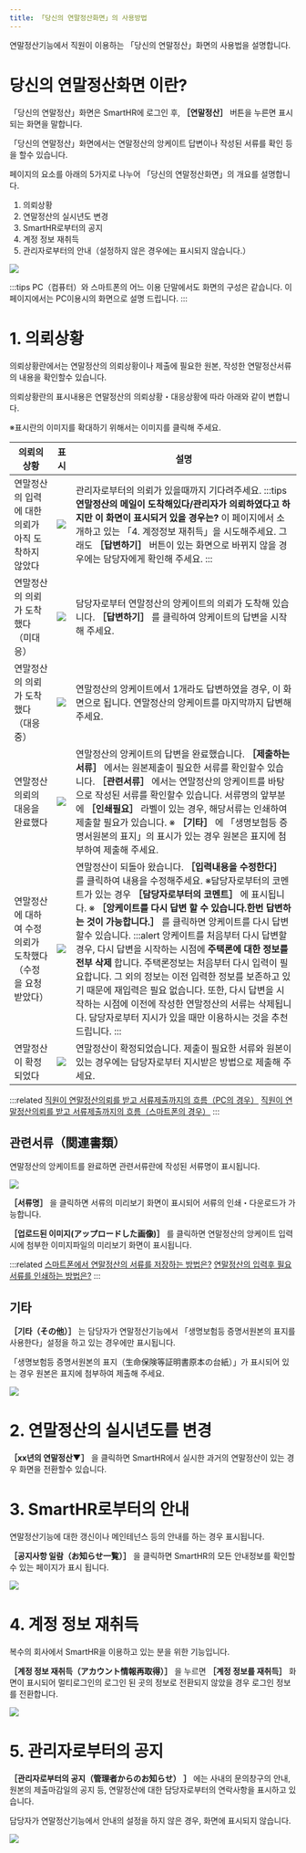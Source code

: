 ```yaml
---
title: 「당신의 연말정산화면」의 사용방법
---
```

연말정산기능에서 직원이 이용하는 「당신의 연말정산」화면의 사용법을 설명합니다.

# 당신의 연말정산화면 이란?

「당신의 연말정산」화면은 SmartHR에 로그인 후, **［연말정산］** 버튼을 누른면 표시되는 화면을 말합니다.

「당신의 연말정산」화면에서는 연말정산의 앙케이트 답변이나 작성된 서류를 확인 등을 할수 있습니다.

페이지의 요소를 아래의 5가지로 나누어 「당신의 연말정산화면」의 개요를 설명합니다.

1.  의뢰상황
2.  연말정산의 실시년도 변경
3.  SmartHR로부터의 공지
4.  계정 정보 재취득
5.  관리자로부터의 안내（설정하지 않은 경우에는 표시되지 않습니다.）

![](./00_mceclip0.png)

:::tips
PC（컴퓨터）와 스마트폰의 어느 이용 단말에서도 화면의 구성은 같습니다.
이 페이지에서는 PC이용시의 화면으로 설명 드립니다.
:::

# 1\. 의뢰상황

의뢰상황란에서는 연말정산의 의뢰상황이나 제출에 필요한 원본, 작성한 연말정산서류의 내용을 확인할수 있습니다.

의뢰상황란의 표시내용은 연말정산의 의뢰상황・대응상황에 따라 아래와 같이 변합니다.

※표시란의 이미지를 확대하기 위해서는 이미지를 클릭해 주세요.

| **의뢰의 상황** | **표시** | **설명** |
| --- | --- | --- |
| 연말정산의 입력에 대한 의뢰가 아직 도착하지 않았다 | ![](./01_mceclip0.png) |   관리자로부터의 의뢰가 있을때까지 기다려주세요.  :::tips **연말정산의 메일이 도착해있다/관리자가 의뢰하였다고 하지만 이 화면이 표시되거 있을 경우는?** 이 페이지에서 소개하고 있는 「4. 계정정보 재취득」을 시도해주세요. 그래도 **［답변하기］** 버튼이 있는 화면으로 바뀌지 않을 경우에는 담당자에게 확인해 주세요. :::  |
| 연말정산의 의뢰가 도착했다（미대응） | ![](./mceclip1.png) |   담당자로부터 연말정산의 앙케이트의 의뢰가 도착해 있습니다.   **［답변하기］** 를 클릭하여 앙케이트의 답변을 시작해 주세요.   |
| 연말정산의 의뢰가 도착했다（대응중） | ![](./mceclip8.png) |   연말정산의 앙케이트에서 1개라도 답변하였을 경우, 이 화면으로 됩니다.  연말정산의 앙케이트를 마지막까지 답변해 주세요.   |
| 연말정산 의뢰의 대응을 완료했다 | ![](./mceclip5.png) |   연말정산의 앙케이트의 답변을 완료했습니다.   **［제출하는 서류］** 에서는 원본제출이 필요한 서류를 확인할수 있습니다.   **［관련서류］** 에서는 연말정산의 앙케이트를 바탕으로 작성된 서류를 확인할수 있습니다.  서류명의 앞부분에  **［인쇄필요］** 라벨이 있는 경우, 해당서류는 인쇄하여 제출할 필요가 있습니다.  ※ **［기타］** 에 「생명보험등 증명서원본의 표지」의 표시가 있는 경우 원본은 표지에 첨부하여 제출해 주세요.   |
| 연말정산에 대하여 수정의뢰가 도착했다（수정을 요청받았다） | ![](./mceclip6.png) |   연말정산이 되돌아 왔습니다.   **［입력내용을 수정한다］** 를 클릭하여 내용을 수정해주세요.  ※담당자로부터의 코멘트가 있는 경우 **［담당자로부터의 코멘트］** 에 표시됩니다.  ※ **［앙케이트를 다시 답변 할 수 있습니다.한번 답변하는 것이 가능합니다.］** 를 클릭하면 앙케이트를 다시 답변할수 있습니다.  :::alert 앙케이트를 처음부터 다시 답변할 경우, 다시 답변을 시작하는 시점에 **주택론에 대한 정보를 전부 삭제** 합니다. 주택론정보는 처음부터 다시 입력이 필요합니다. 그 외의 정보는 이전 입력한 정보를 보존하고 있기 때문에 재입력은 필요 없습니다. 또한, 다시 답변을 시작하는 시점에 이전에 작성한 연말정산의 서류는 삭제됩니다. 담당자로부터 지시가 있을 때만 이용하시는 것을 추천 드립니다. :::  |
| 연말정산이 확정되었다 | ![](./mceclip7.png) |   연말정산이 확정되었습니다.  제출이 필요한 서류와 원본이 있는 경우에는 담당자로부터 지시받은 방법으로 제출해 주세요.   |

:::related
[직원이 연말정산의뢰를 받고 서류제출까지의 흐름（PC의 경우）](https://knowledge.smarthr.jp/hc/ja/articles/360037014354)
[직원이 연말정산의뢰를 받고 서류제출까지의 흐름（스마트폰의 경우）](https://knowledge.smarthr.jp/hc/ja/articles/4405556671641)
:::

## 관련서류（関連書類）

연말정산의 앙케이트를 완료하면 관련서류란에 작성된 서류명이 표시됩니다.

![](./07________SmartHR____________.png)

 **［서류명］** 을 클릭하면 서류의 미리보기 화면이 표시되어 서류의 인쇄・다운로드가 가능합니다.

 **［업로드된 이미지(アップロードした画像)］** 를 클릭하면 연말정산의 앙케이트 입력시에 첨부한 이미지파일의 미리보기 화면이 표시됩니다.

:::related
[스마트폰에서 연말정산의 서류를 저장하는 방법은?](https://knowledge.smarthr.jp/hc/ja/articles/360037880754)
[연말정산의 입력후 필요서류를 인쇄하는 방법은?](https://knowledge.smarthr.jp/hc/ja/articles/360037997153)
:::

## 기타

 **［기타（その他）］** 는 담당자가 연말정산기능에서 「생명보험등 증명서원본의 표지를 사용한다」설정을 하고 있는 경우에만 표시됩니다.

「생명보험등 증명서원본의 표지（生命保険等証明書原本の台紙）」가 표시되어 있는 경우 원본은 표지에 첨부하여 제출해 주세요.

![](./08________SmartHR____________.png)

# 2\. 연말정산의 실시년도를 변경

 **［xx년의 연말정산▼］** 을 클릭하면 SmartHR에서 실시한 과거의 연말정산이 있는 경우 화면을 전환할수 있습니다.

# 3\. SmartHR로부터의 안내

연말정산기능에 대한 갱신이나 메인테넌스 등의 안내를 하는 경우 표시됩니다.

 **［공지사항 일람（お知らせ一覧）］** 을 클릭하면 SmartHR의 모든 안내정보를 확인할수 있는 페이지가 표시 됩니다.

![](./09________SmartHR____________.png)

# 4\. 계정 정보 재취득

복수의 회사에서 SmartHR을 이용하고 있는 분을 위한 기능입니다.

 **［계정 정보 재취득（アカウント情報再取得）］** 을 누르면 **［계정 정보를 재취득］** 화면이 표시되어 멀티로그인의 로그인 된 곳의 정보로 전환되지 않았을 경우 로그인 정보를 전환합니다.

![](./10________SmartHR____________.png)

# 5\. 관리자로부터의 공지

 **［관리자로부터의 공지（管理者からのお知らせ）**  **］** 에는 사내의 문의창구의 안내, 원본의 제출마감일의 공지 등, 연말정산에 대한 담당자로부터의 연락사항을 표시하고 있습니다.

담당자가 연말정산기능에서 안내의 설정을 하지 않은 경우, 화면에 표시되지 않습니다.

![](./11________SmartHR____________.png)
